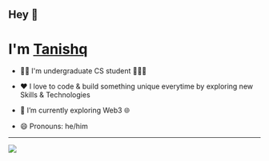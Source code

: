 ## Hey 👋
# I'm [**Tanishq**](https://tanishq.me)

- 👨‍🎓 I'm undergraduate CS student  👨🏻‍💻

- ❤️ I love to code & build something unique everytime by exploring new Skills & Technologies

- 🔭 I’m currently exploring Web3 🌐

- 😄 Pronouns: he/him

<hr>
<img src="https://komarev.com/ghpvc/?username=tanishq-soni&color=50d9eb&label=Profile+views" /> 



